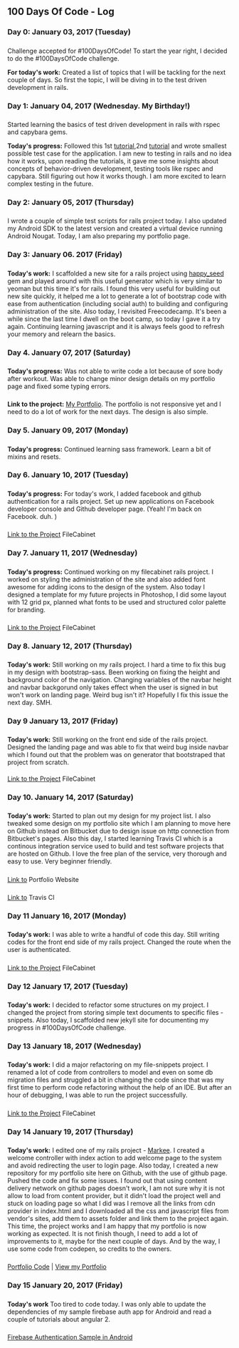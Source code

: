 <h2> 100 Days Of Code - Log </h2>

### Day 0: January 03, 2017 (Tuesday)
##### 

Challenge accepted for #100DaysOfCode! 
To start the year right, I decided to do the #100DaysOfCode challenge.

**For today's work:** Created a list of topics that I will be tackling for the next couple of days.
So first the topic, I will be diving in to the test driven development in rails.

### Day 1: January 04, 2017 (Wednesday. My Birthday!)
#####
Started learning the basics of test driven development in rails with rspec and capybara gems. 

**Today's progress:**
Followed this 1st [tutorial](https://semaphoreci.com/community/tutorials/getting-started-with-rspec),2nd [tutorial](https://www.relishapp.com/rspec/rspec-rails/v/3-5/docs/gettingstarted)
and wrote smallest possible test case for the application. I am new to testing in rails and no idea how it works, upon reading the tutorials, it gave me some insights about concepts of behavior-driven development, testing tools like rspec and capybara. Still figuring out how it works though. I am more excited to learn complex testing in the future.

### Day 2: January 05, 2017 (Thursday)
#####
I wrote a couple of simple test scripts for rails project today. I also updated my Android SDK to the latest version and created a virtual device running Android Nougat. Today, I am also preparing my portfolio page.

### Day 3: January 06. 2017 (Friday)
#####
**Today's work:**
I scaffolded a new site for a rails project using [happy_seed](https://github.com/HappyFunCorp/happy_seed) gem and played around with this useful generator which is very similar to yeoman but this time it's for rails. I found this very useful for building out new site quickly, it helped me a lot to generate a lot of bootstrap code with ease from authentication (including social auth) to building and configuring administration of the site. Also today, I revisited Freecodecamp. It's been a while since the last time I dwell on the boot camp, so today I gave it a try again. Continuing learning javascript and it is always feels good to refresh your memory and relearn the basics.

### Day 4. January 07, 2017 (Saturday)
#####
**Today's progress:**
Was not able to write code a lot because of sore body after workout. Was able to change minor design details on my portfolio page and fixed some typing errors.
#####
**Link to the project:**
[My Portfolio](http://leighayanid.bitbucket.org). The portfolio is not responsive yet and I need to do a lot of work for the next days. The design is also simple. 

### Day 5. January 09, 2017 (Monday)
#####
**Today's progress:**
Continued learning sass framework. Learn a bit of mixins and resets. 

### Day 6. January 10, 2017 (Tuesday)
#####
**Today's progress:**
For today's work, I added facebook and github authentication for a rails project. Set up new applications on Facebook developer console and Github developer page. (Yeah! I'm back on Facebook. duh. )
#####
[Link to the Project](https://github.com/leighayanid/file-cabinet) FileCabinet

### Day 7. January 11, 2017 (Wednesday)
#####
**Today's progress:**
Continued working on my filecabinet rails project. I worked on styling the administration of the site and also added font awesome for adding icons to the design of the system. Also today I designed a template for my future projects in Photoshop, I did some layout with 12 grid px, planned what fonts to be used and structured color palette for branding.  
#####
[Link to the Project](https://github.com/leighayanid/file-cabinet) FileCabinet

### Day 8. January 12, 2017 (Thursday)
#####
**Today's work:**
Still working on my rails project. I hard a time to fix this bug in my design with bootstrap-sass. Been working on fixing the height and background color of the navigation. Changing variables of the navbar height and navbar backgorund only takes effect when the user is signed in but won't work on landing page. Weird bug isn't it? Hopefully I fix this issue the next day. SMH.    

### Day 9 January 13, 2017 (Friday)
#####
**Today's work:**
Still working on the front end side of the rails project. Designed the landing page and was able to fix that weird bug inside navbar which I found out that the problem was on generator that bootstraped that project from scratch. 
####
[Link to the Project](https://github.com/leighayanid/file-cabinet) FileCabinet

### Day 10. January 14, 2017 (Saturday)
#####
**Today's work:**
Started to plan out my design for my project list. I also tweaked some design on my portfolio site which I am planning to move here on Github instead on Bitbucket due to design issue on http connection from Bitbucket's pages. Also this day, I started learning Travis CI which is a continous integration service used to build and test software projects that are hosted on Github. I love the free plan of the service, very thorough and easy to use. Very beginner friendly. 
#####
[Link to](https://bitbucket.org/leighayanid/leighayanid.bitbucket.org) Portfolio Website
#####
[Link to](https://travis-ci.org) Travis CI

### Day 11 January 16, 2017 (Monday)
#####
**Today's work:**
I was able to write a handful of code this day. Still writing codes for the front end side of my rails project. Changed the route when the user is authenticated.
#####
[Link to the Project](https://github.com/leighayanid/file-cabinet) FileCabinet

### Day 12 January 17, 2017 (Tuesday)
#####
**Today's work:**
I decided to refactor some structures on my project. I changed the project from storing simple text documents to specific files - snippets. Also today, I scaffolded new jekyll site for documenting my progress in #100DaysOfCode challenge. 

### Day 13 January 18, 2017 (Wednesday)
#####
**Today's work:**
I did a major refactoring on my file-snippets project. I renamed a lot of code from controllers to model and even on some db migration files and struggled a bit in changing the code since that was my first time to perform code refactoring without the help of an IDE. But after an hour of debugging, I was able to run the project successfully.
#####
[Link to the Project](https://github.com/leighayanid/file-cabinet) FileCabinet

### Day 14 January 19, 2017 (Thursday)
#####
**Today's work:**
I edited one of my rails project - [Markee](https://github.com/leighayanid/markee). I created a welcome controller with index action to add welcome page to the system and avoid redirecting the user to login page. Also today, I created a new repository for my portfolio site here on Github, with the use of github page. Pushed the code and fix some issues. I found out that using content delivery network on github pages doesn't work, I am not sure why it is not allow to load from content provider, but it didn't load the project well and stuck on loading page so what I did was I remove all the links from cdn provider in index.html and I downloaded all the css and javascript files from vendor's sites, add them to assets folder and link them to the project again. This time, the project works and I am happy that my portfolio is now working as expected. It is not finish though, I need to add a lot of improvements to it, maybe for the next couple of days. And by the way, I use some code from codepen, so credits to the owners. 
#####
[Portfolio Code](https://github.com/leighayanid/leighayanid.github.io) | [View my Portfolio](https://leighayanid.github.io)

### Day 15 January 20, 2017 (Friday)
#####
**Today's work**
Too tired to code today. I was only able to update the dependencies of my sample firebase auth app for Android and read a couple of tutorials about angular 2.  
#####
[Firebase Authentication Sample in Android](https://github.com/leighayanid/firebase-auth-android)

